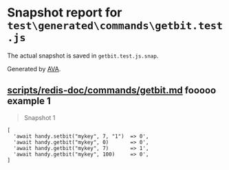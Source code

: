 # Snapshot report for `test\generated\commands\getbit.test.js`

The actual snapshot is saved in `getbit.test.js.snap`.

Generated by [AVA](https://ava.li).

## [scripts/redis-doc/commands/getbit.md](../../../../scripts/redis-doc/commands/getbit.md) fooooo example 1

> Snapshot 1

    [
      'await handy.setbit("mykey", 7, "1")  => 0',
      'await handy.getbit("mykey", 0)       => 0',
      'await handy.getbit("mykey", 7)       => 1',
      'await handy.getbit("mykey", 100)     => 0',
    ]
